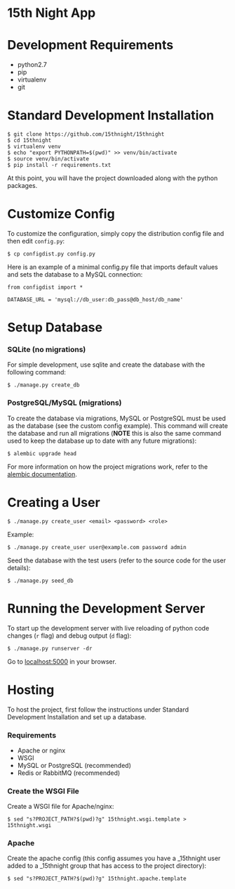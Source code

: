 # 15th Night App

# Development Requirements

- python2.7
- pip
- virtualenv
- git

# Standard Development Installation

    $ git clone https://github.com/15thnight/15thnight
    $ cd 15thnight
    $ virtualenv venv
    $ echo "export PYTHONPATH=$(pwd)" >> venv/bin/activate
    $ source venv/bin/activate
    $ pip install -r requirements.txt

At this point, you will have the project downloaded along with the python packages.

# Customize Config

To customize the configuration, simply copy the distribution config file and then edit `config.py`:

    $ cp configdist.py config.py

Here is an example of a minimal config.py file that imports default values and sets the database to a MySQL connection:

    from configdist import *

    DATABASE_URL = 'mysql://db_user:db_pass@db_host/db_name'

# Setup Database

### SQLite (no migrations)

For simple development, use sqlite and create the database with the following command:

    $ ./manage.py create_db

### PostgreSQL/MySQL (migrations)

To create the database via migrations, MySQL or PostgreSQL must be used as the database (see the custom config example). This command will create the database and run all migrations (**NOTE** this is also the same command used to keep the database up to date with any future migrations):

    $ alembic upgrade head

For more information on how the project migrations work, refer to the [alembic documentation](http://alembic.readthedocs.io/en/latest/).

# Creating a User

    $ ./manage.py create_user <email> <password> <role>

Example:

    $ ./manage.py create_user user@example.com password admin

Seed the database with the test users (refer to the source code for the user details):

    $ ./manage.py seed_db

# Running the Development Server

To start up the development server with live reloading of python code changes (`r` flag) and debug output (`d` flag):

    $ ./manage.py runserver -dr

Go to [localhost:5000](http://localhost:5000) in your browser.

# Hosting

To host the project, first follow the instructions under Standard Development Installation and set up a database.

### Requirements

- Apache or nginx
- WSGI
- MySQL or PostgreSQL (recommended)
- Redis or RabbitMQ (recommended)

### Create the WSGI File

Create a WSGI file for Apache/nginx:

    $ sed "s?PROJECT_PATH?$(pwd)?g" 15thnight.wsgi.template > 15thnight.wsgi

### Apache

Create the apache config (this config assumes you have a _15thnight user added to a _15thnight group that has access to the project directory):

    $ sed "s?PROJECT_PATH?$(pwd)?g" 15thnight.apache.template